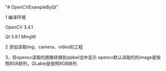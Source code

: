 "# OpenCVExampleByQt"

1 编译环境

OpenCV 3.4.1

Qt 5.9.1 MingW

2 添加读取img、camera、video的工程

3，将opencv读取的图像转换到qlabel当中显示
	opencv默认读取的的image是按照BGR排列，QLable是按照RGB排列
	
	

 
